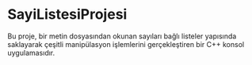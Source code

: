 # SayiListesiProjesi
Bu proje, bir metin dosyasından okunan sayıları bağlı listeler yapısında saklayarak çeşitli manipülasyon işlemlerini gerçekleştiren bir C++ konsol uygulamasıdır.
